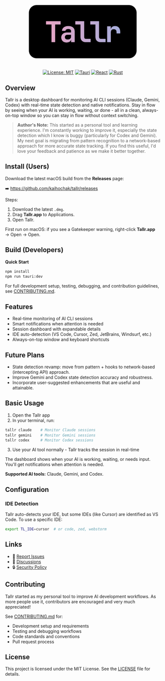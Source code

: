 <div align="center" >
  <img src="public/tallr.svg" alt="Tallr Logo" width="350" style="margin-bottom: 20px;">

  [![License: MIT](https://img.shields.io/badge/license-MIT-blue.svg?style=flat-square)](LICENSE)
  [![Tauri](https://img.shields.io/badge/Tauri-24C8D8?style=flat-square&logo=tauri&logoColor=fff)](https://tauri.app/)
  [![React](https://img.shields.io/badge/React-61DAFB?style=flat-square&logo=react&logoColor=000)](https://reactjs.org/)
  [![Rust](https://img.shields.io/badge/Rust-000000?style=flat-square&logo=rust&logoColor=white)](https://www.rust-lang.org/)
</div>

## Overview
Tallr is a desktop dashboard for monitoring AI CLI sessions (Claude, Gemini, Codex) with real-time state detection and native notifications. Stay in flow by seeing when your AI is working, waiting, or done - all in a clean, always-on-top window so you can stay in flow without context switching.

<!-- Screenshot placeholder - add dashboard.png when available -->
<!--
![Tallr Dashboard](./screenshots/dashboard.png)
-->

> **Author's Note:** This started as a personal tool and learning experience. I'm constantly working to improve it, especially the state detection which I know is buggy (particularly for Codex and Gemini).
My next goal is migrating from pattern recognition to a network-based approach for more accurate state tracking. If you find this useful, I'd love your feedback and patience as we make it better together.

## Install (Users)

Download the latest macOS build from the **Releases** page:

➡️ https://github.com/kaihochak/tallr/releases

Steps:
1. Download the latest `.dmg`.
2. Drag **Tallr.app** to Applications.
3. Open Tallr.

First run on macOS: if you see a Gatekeeper warning, right-click **Tallr.app** → Open → Open.

## Build (Developers)

**Quick Start**
```bash
npm install
npm run tauri:dev
```

For full development setup, testing, debugging, and contribution guidelines, see [CONTRIBUTING.md](CONTRIBUTING.md).

## Features

- Real-time monitoring of AI CLI sessions  
- Smart notifications when attention is needed  
- Session dashboard with expandable details  
- IDE auto-detection (VS Code, Cursor, Zed, JetBrains, Windsurf, etc.)  
- Always-on-top window and keyboard shortcuts  

## Future Plans

- State detection revamp: move from pattern + hooks to network-based (intercepting API) approach.
- Improve Gemini and Codex state detection accuracy and robustness.
- Incorporate user-suggested enhancements that are useful and attainable.

## Basic Usage

1. Open the Tallr app
2. In your terminal, run:
```bash
tallr claude    # Monitor Claude sessions
tallr gemini    # Monitor Gemini sessions  
tallr codex     # Monitor Codex sessions
```
3. Use your AI tool normally - Tallr tracks the session in real-time

The dashboard shows when your AI is working, waiting, or needs input. You'll get notifications when attention is needed.

**Supported AI tools:** Claude, Gemini, and Codex.

## Configuration

### IDE Detection
Tallr auto-detects your IDE, but some IDEs (like Cursor) are identified as VS Code. To use a specific IDE:

```bash
export TL_IDE=cursor  # or code, zed, webstorm
```

## Links

- 🐛 [Report Issues](https://github.com/kaihochak/tallr/issues)
- 💬 [Discussions](https://github.com/kaihochak/tallr/discussions)
- 🔒 [Security Policy](SECURITY.md)

## Contributing

Tallr started as my personal tool to improve AI development workflows. As more people use it, contributors are encouraged and very much appreciated! 

See [CONTRIBUTING.md](CONTRIBUTING.md) for:
- Development setup and requirements
- Testing and debugging workflows
- Code standards and conventions
- Pull request process

## License

This project is licensed under the MIT License. See the [LICENSE](LICENSE) file for details.
